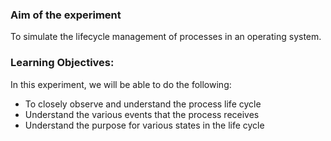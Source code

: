 ### Aim of the experiment

To simulate the lifecycle management of processes in an
operating system.

### Learning Objectives:

In this experiment, we will be able to do the following:
* To closely observe and understand the process life cycle
* Understand the various events that the process receives
* Understand the purpose for various states in the life cycle
